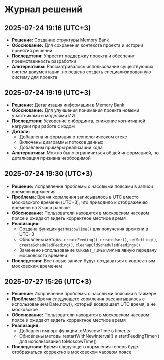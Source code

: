 # Журнал решений

## 2025-07-24 19:16 (UTC+3)
- **Решение:** Создание структуры Memory Bank
- **Обоснование:** Для сохранения контекста проекта и истории принятия решений
- **Последствия:** Упростит поддержку проекта и обеспечит преемственность разработки
- **Альтернативы:** Рассматривалось использование существующих систем документации, но решено создать специализированную систему для проекта

## 2025-07-24 19:19 (UTC+3)
- **Решение:** Детализация информации в Memory Bank
- **Обоснование:** Для улучшения понимания проекта новыми участниками и моделями ИИ
- **Последствия:** Ускорение онбординга, снижение когнитивной нагрузки при работе с кодом
- **Детали:** 
  - Добавлена информация о технологическом стеке
  - Включены диаграммы потоков данных
  - Добавлены примеры реализации кода
- **Альтернативы:** Можно было ограничиться общей информацией, но детализация признана необходимой


## 2025-07-24 19:30 (UTC+3)
- **Решение:** Исправление проблемы с часовыми поясами в записи времени кормления
- **Проблема:** Время кормления записывалось в UTC вместо московского времени (UTC+3), что приводило к отображению времени на 3 часа раньше
- **Обоснование:** Пользователи находятся в московском часовом поясе и ожидают видеть корректное местное время
- **Реализация:** 
  - Создана функция `getMoscowTime()` для получения времени в UTC+3
  - Обновлены методы: `createFeeding()`, `createUser()`, `setSetting()`, `createScheduledFeeding()`, `cleanupOldScheduledFeedings()`
  - Заменено использование `CURRENT_TIMESTAMP` на явную передачу московского времени
- **Последствия:** Все новые записи будут создаваться с корректным московским временем

## 2025-07-27 15:26 (UTC+3)
- **Решение:** Исправление проблемы с часовыми поясами в таймере
- **Проблема:** Время следующего кормления рассчитывалось с использованием Date.now(), который возвращает UTC время, а не московское
- **Обоснование:** Пользователи находятся в московском часовом поясе и ожидают видеть корректное местное время
- **Реализация:** 
  - Добавлен импорт функции toMoscowTime в timer.ts
  - Обновлены методы restartWithNewInterval() и startFeedingTimer() для использования toMoscowTime()
- **Последствия:** Время следующего кормления теперь будет отображаться корректно в московском часовом поясе
